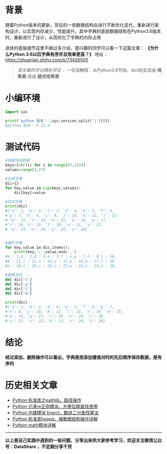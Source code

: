 # 背景
随着Python版本的更新，背后的一些数据结构会进行不断优化迭代，重新进行架构设计，以实现内存减少、性能提升。其中字典的底层数据结构在Python3.6版本时，重新进行了设计，从而优化了字典的内存占用 

具体的底层细节这里不做过多介绍，感兴趣的同学可以看一下这篇文章：
**《为什么Python 3.6以后字典有序并且效率更高？》**
地址：https://zhuanlan.zhihu.com/p/73426505

>*该文章的评论精彩评论：*
一句话解释：从Python3.6开始，dict的实现由 **哈希表** 改成 **链式哈希表**

# 小编环境
```python
import sys

print('python 版本：',sys.version.split('|')[0])   
#python 版本： 3.11.4
```
# 测试代码
```python
#创建测试数据
keys=[chr(i) for i in range(97,123)]
values=range(1,27)

#生成字典
dic={}
for key,value in zip(keys,values):
    dic[key]=value

#打印字典
print(dic)
#{'a': 1, 'b': 2, 'c': 3, 'd': 4, 'e': 5, 'f': 6, 
#'g': 7, 'h': 8, 'i': 9, 'j': 10, 'k': 11, 'l': 12,
# 'm': 13, 'n': 14, 'o': 15, 'p': 16, 'q': 17, 
#'r': 18,'s': 19, 't': 20, 'u': 21, 'v': 22,
# 'w': 23, 'x': 24, 'y': 25, 'z': 26}


#遍历字典
for key,value in dic.items():
    print(key,':',value,end=',')
#a : 1,b : 2,d : 4,e : 5,f : 6,g : 7,h : 8,j : 10,
#k : 11,l : 12,n : 14,o : 15,p : 16,q : 17,r : 18,
#s : 19,t : 20,u : 21,v : 22,w : 23,x : 24,z : 26,

#删除测试
del dic['c']
del dic['y']
del dic['i']
del dic['m']

print(dic)
#{'a': 1, 'b': 2, 'd': 4, 'e': 5, 'f': 6, 'g': 7, 
#'h': 8, 'j': 10, 'k': 11, 'l': 12, 'n': 14, 'o': 15,
#'p': 16, 'q': 17, 'r': 18, 's': 19, 't': 20,
#'u': 21, 'v': 22, 'w': 23, 'x': 24, 'z': 26}

```
# 结论
**经过添加、删除操作可以看出，字典是按添加键值对时的先后顺序保存数据，是有序的**

# 历史相关文章
- [Python 标准库之pathlib，路径操作](https://www.jianshu.com/p/9df296b7b0c5)
- [Python 记录re正则模块，方便后期查找使用](https://www.jianshu.com/p/1d0a68c10291)
- [Python 内建模块 bisect，数组二分查找算法](https://www.jianshu.com/p/4dc970cd8505)
- [Python 标准库heapq，堆数据结构操作详解](https://www.jianshu.com/p/9d0287109b90)
- [Python math模块详解](https://www.jianshu.com/p/34ad567ec8ef)

**************************************************************************
**以上是自己实践中遇到的一些问题，分享出来供大家参考学习，欢迎关注微信公众号：DataShare ，不定期分享干货**
